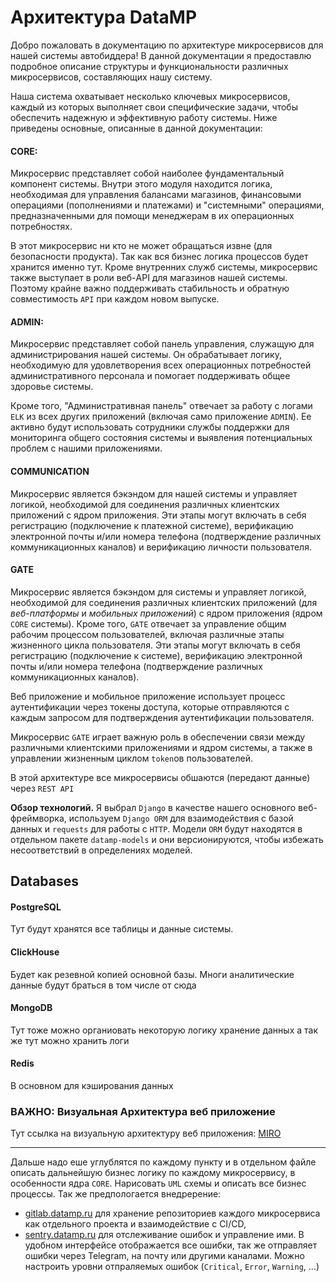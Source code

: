 # Архитектура DataMP

Добро пожаловать в документацию по архитектуре микросервисов для нашей системы автобиддера! В данной документации я предоставлю подробное описание структуры и функциональности различных микросервисов, составляющих нашу систему.

Наша система охватывает несколько ключевых микросервисов, каждый из которых выполняет свои специфические задачи, чтобы обеспечить надежную и эффективную работу системы. Ниже приведены основные, описанные в данной документации:
#### CORE:
  Микросервис представляет собой наиболее фундаментальный компонент системы. Внутри этого модуля находится логика, необходимая для управления балансами магазинов, финансовыми операциями (пополнениями и платежами) и "системными" операциями, предназначенными для помощи менеджерам в их операционных потребностях.

  В этот микросервис ни кто не может обращаться извне (для безопасности продукта). Так как вся бизнес логика процессов будет хранится именно тут. Кроме внутренних служб системы, микросервис также выступает в роли веб-API для магазинов нашей системы. Поэтому крайне важно поддерживать стабильность и обратную совместимость `API` при каждом новом выпуске.

#### ADMIN: 
  Микросервис представляет собой панель управления, служащую для администрирования нашей системы. Он обрабатывает логику, необходимую для удовлетворения всех операционных потребностей административного персонала и помогает поддерживать общее здоровье системы.

  Кроме того, "Административная панель" отвечает за работу с логами `ELK` из всех других приложений (включая само приложение `ADMIN`). Ее активно будут использовать сотрудники службы поддержки для мониторинга общего состояния системы и выявления потенциальных проблем с нашими приложениями.
  
#### COMMUNICATION
  Микросервис является бэкэндом для нашей системы и управляет логикой, необходимой для соединения различных клиентских приложений с ядром приложения. Эти этапы могут включать в себя регистрацию (подключение к платежной системе), верификацию электронной почты и/или номера телефона (подтверждение различных коммуникационных каналов) и верификацию личности пользователя.

#### GATE
  Микросервис является бэкэндом для системы и управляет логикой, необходимой для соединения различных клиентских приложений (для _веб-платформы_ и _мобильных приложений_) с ядром приложения (ядром `CORE` системы). Кроме того, `GATE` отвечает за управление общим рабочим процессом пользователей, включая различные этапы жизненного цикла пользователя. Эти этапы могут включать в себя регистрацию (подключение к системе), верификацию электронной почты и/или номера телефона (подтверждение различных коммуникационных каналов).

  Веб приложение и мобильное приложение использует процесс аутентификации через токены доступа, которые отправляются с каждым запросом для подтверждения аутентификации пользователя.

  Микросервис `GATE` играет важную роль в обеспечении связи между различными клиентскими приложениями и ядром системы, а также в управлении жизненным циклом `token`ов пользователей.

В этой архитектуре все микросервисы обшаются (передают данные) через `REST API`

**Обзор технологий.** Я выбрал `Django` в качестве нашего основного веб-фреймворка, используем `Django ORM` для взаимодействия с базой данных и `requests` для работы с `HTTP`. Модели `ORM` будут находятся в отдельном пакете `datamp-models` и они версионируются, чтобы избежать несоответствий в определениях моделей.

## Databases
#### PostgreSQL
Тут будут хранятся все таблицы и данные системы.
#### ClickHouse
Будет как резевной копией основной базы. Многи аналитические данные будут браться в том числе от сюда
#### MongoDB
Тут тоже можно органиовать некоторую логику хранение данных а так же тут можно хранить логи
#### Redis
В основном для кэширования данных

### ВАЖНО: Визуальная Архитектура веб приложение
Тут ссылка на визуальную архитектуру веб приложения: [MIRO](https://miro.com/welcomeonboard/OFRKQTdnS0JZTTJvSHQ3RUhpcTEycEdBMk94UVpIMGFEZE5PaHRVYUVwcjJsaWNMU2loYmNDOTFwM0hsQmpCVnwzMDc0NDU3MzU1MTA0NjA5MzI5fDI=?share_link_id=888767414667)

---
Дальше надо еше углублятся по каждому пункту и в отдельном файле описать дальнейшую бизнес логику по каждому микросервису, в особенности ядра `CORE`. Нарисовать `UML` схемы и описать все бизнес процессы.
Так же предпологается внедререние:
- [gitlab.datamp.ru](https://gitlab.com/) для хранение репозиториев каждого микросервиса как отдельного проекта и взаимодействие с CI/CD,
- [sentry.datamp.ru](https://sentry.io/) для отслеживание ошибок и управление ими. В удобном интерфейсе отображается все ошибки, так же отправляет ошибки через Telegram, на почту или другими каналами. Можно настроить уровни отпраляемых ошибок (`Critical`, `Error`, `Warning`, ...)
